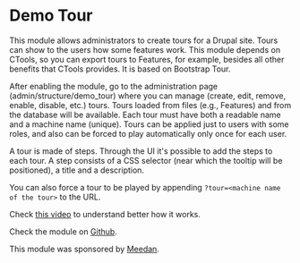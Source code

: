 Demo Tour
=========

This module allows administrators to create tours for a Drupal site. Tours can
show to the users how some features work. This module depends on CTools, so you
can export tours to Features, for example, besides all other benefits that CTools
provides. It is based on Bootstrap Tour.

After enabling the module, go to the administration page (admin/structure/demo_tour) where
you can manage (create, edit, remove, enable, disable, etc.) tours. Tours loaded from files
(e.g., Features) and from the database will be available. Each tour must have both a readable
name and a machine name (unique). Tours can be applied just to users with some roles, and also
can be forced to play automatically only once for each user.

A tour is made of steps. Through the UI it's possible to add the steps to each tour. A step
consists of a CSS selector (near which the tooltip will be positioned), a title and a description.

You can also force a tour to be played by appending `?tour=<machine name of the tour>` to the URL.

Check [this video](http://ca.ios.ba/files/drupal/demotour.ogv) to understand better how it works.

Check the module on [Github](https://github.com/caiosba/drupal-demo-tour).

This module was sponsored by [Meedan](http://meedan.org).

